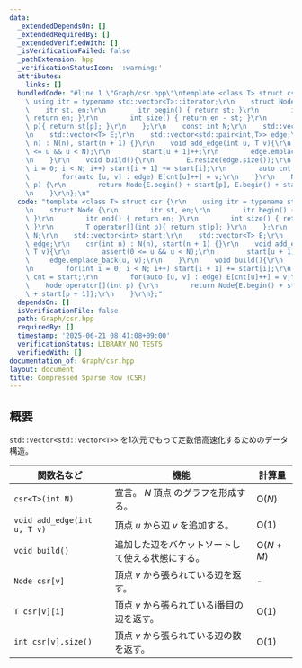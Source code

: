 ```yaml
---
data:
  _extendedDependsOn: []
  _extendedRequiredBy: []
  _extendedVerifiedWith: []
  _isVerificationFailed: false
  _pathExtension: hpp
  _verificationStatusIcon: ':warning:'
  attributes:
    links: []
  bundledCode: "#line 1 \"Graph/csr.hpp\"\ntemplate <class T> struct csr {\r\n   \
    \ using itr = typename std::vector<T>::iterator;\r\n    struct Node {\r\n    \
    \    itr st, en;\r\n        itr begin() { return st; }\r\n        itr end() {\
    \ return en; }\r\n        int size() { return en - st; }\r\n        T operator[](int\
    \ p){ return st[p]; }\r\n    };\r\n    const int N;\r\n    std::vector<int> start;\r\
    \n    std::vector<T> E;\r\n    std::vector<std::pair<int,T>> edge;\r\n    csr(int\
    \ n) : N(n), start(n + 1) {}\r\n    void add_edge(int u, T v){\r\n        assert(0\
    \ <= u && u < N);\r\n        start[u + 1]++;\r\n        edge.emplace_back(u, v);\r\
    \n    }\r\n    void build(){\r\n        E.resize(edge.size());\r\n        for(int\
    \ i = 0; i < N; i++) start[i + 1] += start[i];\r\n        auto cnt = start;\r\n\
    \        for(auto [u, v] : edge) E[cnt[u]++] = v;\r\n    }\r\n    Node operator[](int\
    \ p) {\r\n        return Node{E.begin() + start[p], E.begin() + start[p + 1]};\r\
    \n    }\r\n};\n"
  code: "template <class T> struct csr {\r\n    using itr = typename std::vector<T>::iterator;\r\
    \n    struct Node {\r\n        itr st, en;\r\n        itr begin() { return st;\
    \ }\r\n        itr end() { return en; }\r\n        int size() { return en - st;\
    \ }\r\n        T operator[](int p){ return st[p]; }\r\n    };\r\n    const int\
    \ N;\r\n    std::vector<int> start;\r\n    std::vector<T> E;\r\n    std::vector<std::pair<int,T>>\
    \ edge;\r\n    csr(int n) : N(n), start(n + 1) {}\r\n    void add_edge(int u,\
    \ T v){\r\n        assert(0 <= u && u < N);\r\n        start[u + 1]++;\r\n   \
    \     edge.emplace_back(u, v);\r\n    }\r\n    void build(){\r\n        E.resize(edge.size());\r\
    \n        for(int i = 0; i < N; i++) start[i + 1] += start[i];\r\n        auto\
    \ cnt = start;\r\n        for(auto [u, v] : edge) E[cnt[u]++] = v;\r\n    }\r\n\
    \    Node operator[](int p) {\r\n        return Node{E.begin() + start[p], E.begin()\
    \ + start[p + 1]};\r\n    }\r\n};"
  dependsOn: []
  isVerificationFile: false
  path: Graph/csr.hpp
  requiredBy: []
  timestamp: '2025-06-21 08:41:08+09:00'
  verificationStatus: LIBRARY_NO_TESTS
  verifiedWith: []
documentation_of: Graph/csr.hpp
layout: document
title: Compressed Sparse Row (CSR)
---
```


## 概要

`std::vector<std::vector<T>>` を1次元でもって定数倍高速化するためのデータ構造。

| 関数名など   | 機能        | 計算量    |
| ------------|----------- | ------------- |
|`csr<T>(int N)`|宣言。 $N$ 頂点 のグラフを形成する。 | $\text{O} (N)$ | 
|`void add_edge(int u, T v)`| 頂点 $u$ から辺 $v$ を追加する。 | $\text{O} (1)$ | 
|`void build()`| 追加した辺をバケットソートして使える状態にする。 | $\text{O} (N + M)$ |
|`Node csr[v]`| 頂点 $v$ から張られている辺を返す。 | - | 
|`T csr[v][i]`| 頂点 $v$ から張られているi番目の辺を返す。 | $\text{O} (1)$ | 
|`int csr[v].size()`| 頂点 $v$ から張られている辺の数を返す。 | $\text{O} (1)$ | 
